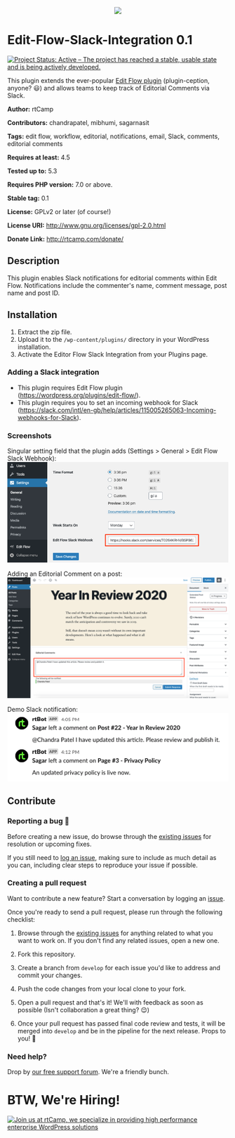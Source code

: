 <p align="center">
<a href="https://rtcamp.com/?ref=edit-flow-slack-integration-repo" target="_blank"><img width="200"src="https://rtcamp.com/wp-content/themes/rtcamp-v9/assets/img/site-logo-black.svg"></a>
</p>

# Edit-Flow-Slack-Integration 0.1
[![Project Status: Active – The project has reached a stable, usable state and is being actively developed.](https://www.repostatus.org/badges/latest/active.svg)](https://www.repostatus.org/#active)

This plugin extends the ever-popular <a href="https://wordpress.org/plugins/edit-flow/" target="_blank">Edit Flow plugin</a> (plugin-ception, anyone? 😃) and allows teams to keep track of Editorial Comments via Slack.

**Author:** rtCamp

**Contributors:** chandrapatel, mibhumi, sagarnasit

**Tags:** edit flow, workflow, editorial, notifications, email, Slack, comments, editorial comments

**Requires at least:** 4.5

**Tested up to:** 5.3

**Requires PHP version:** 7.0 or above.

**Stable tag:** 0.1

**License:** GPLv2 or later (of course!)

**License URI:** http://www.gnu.org/licenses/gpl-2.0.html

**Donate Link:** http://rtcamp.com/donate/

## Description ##
This plugin enables Slack notifications for editorial comments within Edit Flow. Notifications include the commenter's name, comment message, post name and post ID.

## Installation ##

1. Extract the zip file.
2. Upload it to the `/wp-content/plugins/` directory in your WordPress installation.
3. Activate the Editor Flow Slack Integration from your Plugins page.

### Adding a Slack integration ###
* This plugin requires Edit Flow plugin (https://wordpress.org/plugins/edit-flow/).
* This plugin requires you to set an incoming webhook for Slack (https://slack.com/intl/en-gb/help/articles/115005265063-Incoming-webhooks-for-Slack).

### Screenshots ###
Singular setting field that the plugin adds (Settings > General > Edit Flow Slack Webhook):
![Webhook Setting](/screenshots/settings.png?raw=true)

Adding an Editorial Comment on a post:
![Add Comment](/screenshots/post-edit.png?raw=true)

Demo Slack notification:
![Slack Notification](/screenshots/slack-notification.png?raw=true)

## Contribute

### Reporting a bug 🐞

Before creating a new issue, do browse through the [existing issues](https://github.com/rtCamp/edit-flow-slack-integration/issues) for resolution or upcoming fixes. 

If you still need to [log an issue](https://github.com/rtCamp/edit-flow-slack-integration/issues/new), making sure to include as much detail as you can, including clear steps to reproduce your issue if possible.

### Creating a pull request

Want to contribute a new feature? Start a conversation by logging an [issue](https://github.com/rtCamp/edit-flow-slack-integration/issues).

Once you're ready to send a pull request, please run through the following checklist: 

1. Browse through the [existing issues](https://github.com/rtCamp/edit-flow-slack-integration/issues) for anything related to what you want to work on. If you don't find any related issues, open a new one.

1. Fork this repository.

1. Create a branch from `develop` for each issue you'd like to address and commit your changes.

1. Push the code changes from your local clone to your fork.

1. Open a pull request and that's it! We'll with feedback as soon as possible (Isn't collaboration a great thing? 😌)

1. Once your pull request has passed final code review and tests, it will be merged into `develop` and be in the pipeline for the next release. Props to you! 🎉


### Need help? ###

Drop by [our free support forum](http://community.rtcamp.com). We're a friendly bunch.

# BTW, We're Hiring!

<a href="https://rtcamp.com/"><img src="https://rtcamp.com/wp-content/uploads/2019/04/github-banner@2x.png" alt="Join us at rtCamp, we specialize in providing high performance enterprise WordPress solutions"></a>

